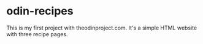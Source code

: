 # odin-recipes
This is my first project with theodinproject.com. It's a simple HTML website with three recipe pages.